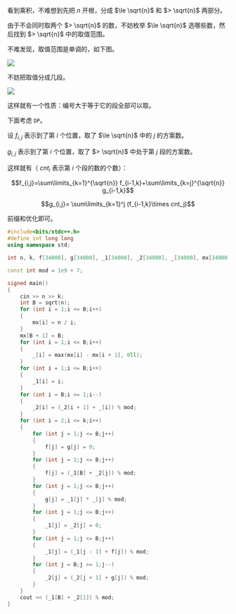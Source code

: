 看到乘积，不难想到先把 $n$ 开根，分成 $\le \sqrt{n}$ 和 $> \sqrt{n}$ 两部分。

由于不会同时取两个 $> \sqrt{n}$ 的数，不妨枚举 $\le \sqrt{n}$ 选哪些数，然后找到 $> \sqrt{n}$ 中的取值范围。

不难发现，取值范围是单调的，如下图。

![](https://cdn.luogu.com.cn/upload/image_hosting/5vdk642i.png)

不妨把取值分成几段。

![](https://cdn.luogu.com.cn/upload/image_hosting/py0yqyet.png)

这样就有一个性质：编号大于等于它的段全部可以取。

下面考虑 $\texttt{DP}$。

设 $f_{i,j}$ 表示到了第 $i$ 个位置，取了 $\le \sqrt{n}$ 中的 $j$ 的方案数。

$g_{i,j}$ 表示到了第 $i$ 个位置，取了 $> \sqrt{n}$ 中处于第 $j$ 段的方案数。

这样就有（ $cnt_i$ 表示第 $i$ 个段的数的个数）：

$$f_{i,j}=\sum\limits_{k=1}^{\sqrt{n}} f_{i-1,k}+\sum\limits_{k=j}^{\sqrt{n}} g_{i-1,k}$$

$$g_{i,j}= \sum\limits_{k=1}^j (f_{i-1,k}\times cnt_j)$$

前缀和优化即可。

```cpp
#include<bits/stdc++.h>
#define int long long
using namespace std;

int n, k, f[34000], g[34000], _1[34000], _2[34000], _[34000], mx[34000];

const int mod = 1e9 + 7;

signed main()
{
    cin >> n >> k;
    int B = sqrt(n);
    for (int i = 1;i <= B;i++)
    {
        mx[i] = n / i;
    }
    mx[B + 1] = B;
    for (int i = 1;i <= B;i++)
    {
        _[i] = max(mx[i] - mx[i + 1], 0ll);
    }
    for (int i = 1;i <= B;i++)
    {
        _1[i] = i;
    }
    for (int i = B;i >= 1;i--)
    {
        _2[i] = (_2[i + 1] + _[i]) % mod;
    }
    for (int i = 2;i <= k;i++)
    {
        for (int j = 1;j <= B;j++)
        {
            f[j] = g[j] = 0;
        }
        for (int j = 1;j <= B;j++)
        {
            f[j] = (_1[B] + _2[j]) % mod;
        }
        for (int j = 1;j <= B;j++)
        {
            g[j] = _1[j] * _[j] % mod;
        }
        for (int j = 1;j <= B;j++)
        {
            _1[j] = _2[j] = 0;
        }
        for (int j = 1;j <= B;j++)
        {
            _1[j] = (_1[j - 1] + f[j]) % mod;
        }
        for (int j = B;j >= 1;j--)
        {
            _2[j] = (_2[j + 1] + g[j]) % mod;
        }
    }
    cout << (_1[B] + _2[1]) % mod;
}
```